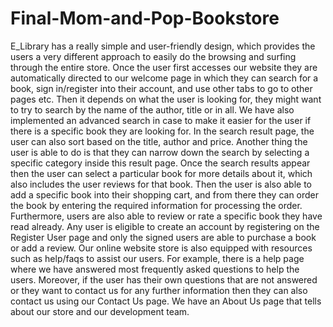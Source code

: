 # Final-Mom-and-Pop-Bookstore

E_Library has a really simple and user-friendly design, 
which provides the users a very different approach to easily do the browsing and surfing through the entire store. 
Once the user first accesses our website they are automatically directed to our welcome page in which they can search for a book, 
sign in/register into their account, and use other tabs to go to other pages etc. 
Then it depends on what the user is looking for, they might want to try to search by the name of the author, title or in all. 
We have also implemented an advanced search in case to make it easier for the user if there is a specific book they are looking for. 
In the search result page, the user can also sort based on the title, author and price. 
Another thing the user is able to do is that they can narrow down the search by selecting a specific category inside this result page. 
Once the search results appear then the user can select a particular book for more details about it, 
which also includes the user reviews for that book. 
Then the user is also able to add a specific book into their shopping cart, 
and from there they can order the book by entering the required information for processing the order. 
Furthermore, users are also able to review or rate a specific book they have read already.
Any user is eligible to create an account by registering on the Register User page and only the signed users are able to purchase a 
book or add a review. Our online website store is also equipped with resources such as help/faqs to assist our users. 
For example, there is a help page where we have answered most frequently asked questions to help the users. Moreover, 
if the user has their own questions that are not answered or they want to contact us for any further information then they can also 
contact us using our Contact Us page. We have an About Us page that tells about our store and our development team.
